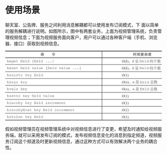 # 使用场景

聊天室、公告牌、服务之间利用消息解耦都可以使用发布订阅模式，下 面以简单的服务解耦进行说明。如图所示，图中有两套业务，上面为视频管理系统，负责管理视频信息；下面为视频服务面向客户，用户可以通过各种客户端（手机、浏览器、接口）获取到视频信息。

![](../../.gitbook/assets/image%20%2818%29.png)

假如视频管理员在视频管理系统中对视频信息进行了变更，希望及时通知给视频服务端，就可以采用发布订阅的模式，发布视频信息变化的消息到指定频道，视频服务订阅这个频道及时更新视频信息，通过这种方式可以有效解决两个业务的耦合性。


